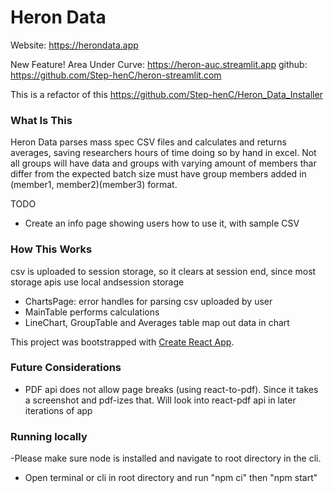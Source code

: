 # Heron Data

Website: https://herondata.app

New Feature! Area Under Curve: https://heron-auc.streamlit.app
  github: https://github.com/Step-henC/heron-streamlit.com

This is a refactor of this https://github.com/Step-henC/Heron_Data_Installer


### What Is This

Heron Data parses mass spec CSV files and calculates and returns averages, saving researchers hours of time doing so by hand in excel. Not all groups will have data and groups with varying amount of members thar differ from the expected batch size must have group members added in (member1, member2)(member3) format.

TODO 
- Create an info page showing users how to use it, with sample CSV

### How This Works
csv is uploaded to session storage, so it clears at session end, since most storage apis use local andsession storage

- ChartsPage: error handles for parsing csv uploaded by user
- MainTable performs calculations
- LineChart, GroupTable and Averages table map out data in chart

This project was bootstrapped with [Create React App](https://github.com/facebook/create-react-app).


### Future Considerations

- PDF api does not allow page breaks (using react-to-pdf). Since it takes a screenshot and pdf-izes that. Will look into react-pdf api in later iterations of app


### Running locally

-Please make sure node is installed and navigate to root directory in the cli.

- Open terminal or cli in root directory and run "npm ci" then "npm start"
